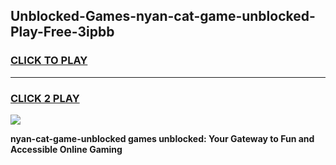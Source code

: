 
## Unblocked-Games-nyan-cat-game-unblocked-Play-Free-3ipbb
<h3>
<a href="https://premium76.site?title=nyan-cat-game-unblocked&ref=20A">CLICK TO PLAY</a></h3>
<hr>

<h3>
<a href="https://premium76.site?title=nyan-cat-game-unblocked&ref=20A">CLICK 2 PLAY</a>
  
</h3>

<a href="https://premium76.site?title=nyan-cat-game-unblocked&ref=20A"><img src="https://clearcache.store/games.png"></a>


**nyan-cat-game-unblocked games unblocked: Your Gateway to Fun and Accessible Online Gaming**
